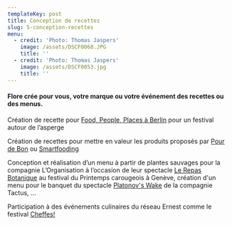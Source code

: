 ```yaml
---
templateKey: post
title: Conception de recettes
slug: 5-conception-recettes
menu:
  - credit: 'Photo: Thomas Jaspers'
    image: /assets/DSCF0068.JPG
    title: ''
  - credit: 'Photo: Thomas Jaspers'
    image: /assets/DSCF0053.jpg
    title: ''
---
```

#### Flore crée pour vous, votre marque ou votre événement des recettes ou des menus.

Création de recette pour [Food, People, Places à Berlin](http://www.foodpeopleplaces.com/asparagus-recipe-asparagus-flan-with-green-tartar/) pour un festival autour de l’asperge

Création de recettes pour mettre en valeur les produits proposés par [Pour de Bon](https://blog.pourdebon.com/tagliatelles-de-printemps/)  ou [Smartfooding](https://www.smartfooding.com/fr/blog/366_pancakes-sales-sans-gluten-legumes-sautes-sauce-au-yaourt-matcha-citron-et-granola-sale.html)

Conception et réalisation d’un menu à partir de plantes sauvages pour la compagnie L’Organisation à l’occasion de leur spectacle [Le Repas Botanique](https://www.facebook.com/events/ville-de-carouge/th%C3%A9%C3%A2tre-participatif-le-repas-botanique-printemps-carougeois/1078936022298190/) au festival du Printemps carougeois à Genève, création d'un menu pour le banquet du spectacle [Platonov's Wake](http://www.lilasenscene.com/decouvrir/platonovs-wake) de la compagnie Tactus, ...

Participation à des événements culinaires du réseau Ernest comme le festival [Cheffes!](https://us15.campaign-archive.com/?u=be6e33761d9ccbe9ed9a652c4&id=bbef9e75e2)